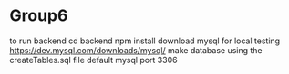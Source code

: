 # Group6
to run backend
cd backend
npm install 
download mysql for local testing https://dev.mysql.com/downloads/mysql/
make database using the createTables.sql file
default mysql port 3306